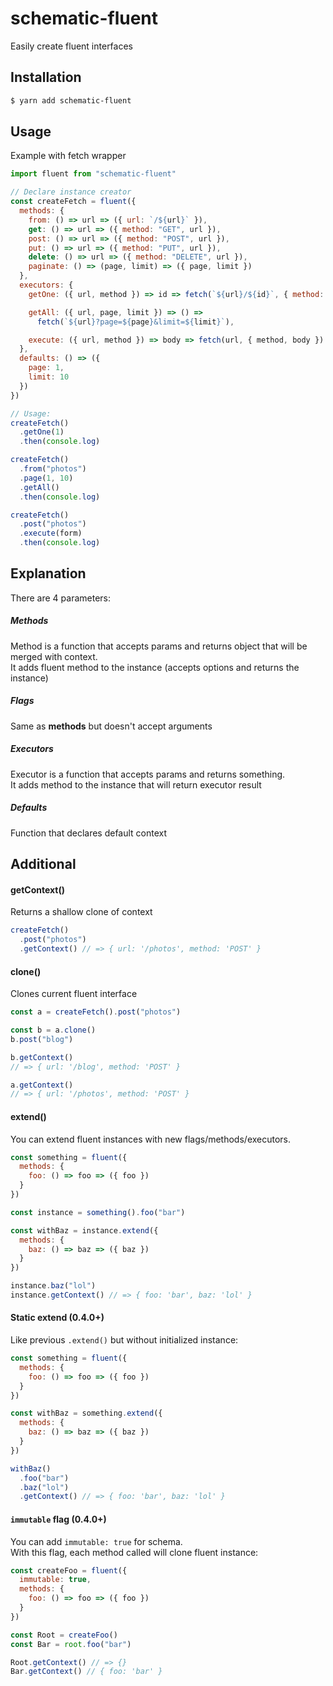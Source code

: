 # schematic-fluent

Easily create fluent interfaces

## Installation

```bash
$ yarn add schematic-fluent
```

## Usage

Example with fetch wrapper

```js
import fluent from "schematic-fluent"

// Declare instance creator
const createFetch = fluent({
  methods: {
    from: () => url => ({ url: `/${url}` }),
    get: () => url => ({ method: "GET", url }),
    post: () => url => ({ method: "POST", url }),
    put: () => url => ({ method: "PUT", url }),
    delete: () => url => ({ method: "DELETE", url }),
    paginate: () => (page, limit) => ({ page, limit })
  },
  executors: {
    getOne: ({ url, method }) => id => fetch(`${url}/${id}`, { method: "GET" }),

    getAll: ({ url, page, limit }) => () =>
      fetch(`${url}?page=${page}&limit=${limit}`),

    execute: ({ url, method }) => body => fetch(url, { method, body })
  },
  defaults: () => ({
    page: 1,
    limit: 10
  })
})

// Usage:
createFetch()
  .getOne(1)
  .then(console.log)

createFetch()
  .from("photos")
  .page(1, 10)
  .getAll()
  .then(console.log)

createFetch()
  .post("photos")
  .execute(form)
  .then(console.log)
```

## Explanation

There are 4 parameters:

##### Methods

Method is a function that accepts params and returns object that will be merged with context.  
It adds fluent method to the instance (accepts options and returns the instance)

##### Flags

Same as **methods** but doesn't accept arguments

##### Executors

Executor is a function that accepts params and returns something.  
It adds method to the instance that will return executor result

##### Defaults

Function that declares default context

## Additional

#### getContext()

Returns a shallow clone of context

```js
createFetch()
  .post("photos")
  .getContext() // => { url: '/photos', method: 'POST' }
```

#### clone()

Clones current fluent interface

```js
const a = createFetch().post("photos")

const b = a.clone()
b.post("blog")

b.getContext()
// => { url: '/blog', method: 'POST' }

a.getContext()
// => { url: '/photos', method: 'POST' }
```

#### extend()

You can extend fluent instances with new flags/methods/executors.

```js
const something = fluent({
  methods: {
    foo: () => foo => ({ foo })
  }
})

const instance = something().foo("bar")

const withBaz = instance.extend({
  methods: {
    baz: () => baz => ({ baz })
  }
})

instance.baz("lol")
instance.getContext() // => { foo: 'bar', baz: 'lol' }
```

#### Static extend (0.4.0+)

Like previous `.extend()` but without initialized instance:

```js
const something = fluent({
  methods: {
    foo: () => foo => ({ foo })
  }
})

const withBaz = something.extend({
  methods: {
    baz: () => baz => ({ baz })
  }
})

withBaz()
  .foo("bar")
  .baz("lol")
  .getContext() // => { foo: 'bar', baz: 'lol' }
```

#### `immutable` flag (0.4.0+)

You can add `immutable: true` for schema.  
With this flag, each method called will clone fluent instance:

```js
const createFoo = fluent({
  immutable: true,
  methods: {
    foo: () => foo => ({ foo })
  }
})

const Root = createFoo()
const Bar = root.foo("bar")

Root.getContext() // => {}
Bar.getContext() // { foo: 'bar' }
```
